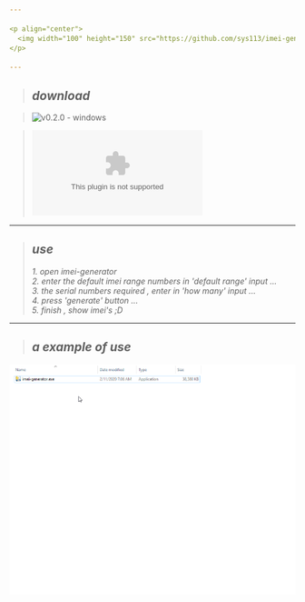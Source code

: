 ```yaml
---

<p align="center">
  <img width="100" height="150" src="https://github.com/sys113/imei-generator/raw/master/review.png">
</p>

---
```

> ## *download*

> ![v0.2.0 - windows](https://github.com/sys113/imei-generator/releases/download/0.2.0/imei.generator.linux)

> ![v0.2.0 - linux](https://github.com/sys113/imei-generator/releases/download/0.2.0/imei.generator.windows.exe)

--------------------------------------------------

> ## *use*
> *1. open imei-generator*<br />
> *2. enter the default imei range numbers in 'default range' input ...*<br />
> *3. the serial numbers required , enter in 'how many' input ...*<br />
> *4. press 'generate' button ...*<br />
> *5. finish , show imei's ;D*<br />

--------------------------------------------------
> ## *a example of use*
![](review.gif)
